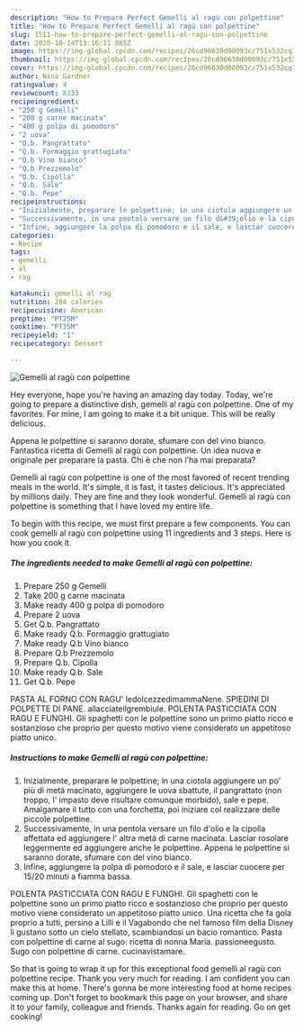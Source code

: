 ```yaml
---
description: "How to Prepare Perfect Gemelli al ragù con polpettine"
title: "How to Prepare Perfect Gemelli al ragù con polpettine"
slug: 1511-how-to-prepare-perfect-gemelli-al-ragu-con-polpettine
date: 2020-10-14T13:16:11.865Z
image: https://img-global.cpcdn.com/recipes/26cd96630d00093c/751x532cq70/gemelli-al-ragu-con-polpettine-recipe-main-photo.jpg
thumbnail: https://img-global.cpcdn.com/recipes/26cd96630d00093c/751x532cq70/gemelli-al-ragu-con-polpettine-recipe-main-photo.jpg
cover: https://img-global.cpcdn.com/recipes/26cd96630d00093c/751x532cq70/gemelli-al-ragu-con-polpettine-recipe-main-photo.jpg
author: Nina Gardner
ratingvalue: 4
reviewcount: 8333
recipeingredient:
- "250 g Gemelli"
- "200 g carne macinata"
- "400 g polpa di pomodoro"
- "2 uova"
- "Q.b. Pangrattato"
- "Q.b. Formaggio grattugiato"
- "Q.b Vino bianco"
- "Q.b Prezzemolo"
- "Q.b. Cipolla"
- "Q.b. Sale"
- "Q.b. Pepe"
recipeinstructions:
- "Inizialmente, preparare le polpettine; in una ciotola aggiungere un po&#39; più di metá macinato, aggiungere le uova sbattute, il pangrattato (non troppo, l&#39; impasto deve risultare comunque morbido), sale e pepe. Amalgamare il tutto con una forchetta, poi iniziare col realizzare delle piccole polpettine."
- "Successivamente, in una pentola versare un filo d&#39;olio e la cipolla affettata ed aggiungere l&#39; altra metá di carne macinata. Lasciar rosolare leggermente ed aggiungere anche le polpettine. Appena le polpettine si saranno dorate, sfumare con del vino bianco."
- "Infine, aggiungere la polpa di pomodoro e il sale, e lasciar cuocere per 15/20 minuti a fiamma bassa."
categories:
- Recipe
tags:
- gemelli
- al
- rag

katakunci: gemelli al rag 
nutrition: 284 calories
recipecuisine: American
preptime: "PT25M"
cooktime: "PT35M"
recipeyield: "1"
recipecategory: Dessert

---
```



![Gemelli al ragù con polpettine](https://img-global.cpcdn.com/recipes/26cd96630d00093c/751x532cq70/gemelli-al-ragu-con-polpettine-recipe-main-photo.jpg)

Hey everyone, hope you're having an amazing day today. Today, we're going to prepare a distinctive dish, gemelli al ragù con polpettine. One of my favorites. For mine, I am going to make it a bit unique. This will be really delicious.

Appena le polpettine si saranno dorate, sfumare con del vino bianco. Fantastica ricetta di Gemelli al ragù con polpettine. Un idea nuova e originale per preparare la pasta. Chi è che non l&#39;ha mai preparata?

Gemelli al ragù con polpettine is one of the most favored of recent trending meals in the world. It's simple, it is fast, it tastes delicious. It's appreciated by millions daily. They are fine and they look wonderful. Gemelli al ragù con polpettine is something that I have loved my entire life.


To begin with this recipe, we must first prepare a few components. You can cook gemelli al ragù con polpettine using 11 ingredients and 3 steps. Here is how you cook it.

<!--inarticleads1-->

##### The ingredients needed to make Gemelli al ragù con polpettine:

1. Prepare 250 g Gemelli
1. Take 200 g carne macinata
1. Make ready 400 g polpa di pomodoro
1. Prepare 2 uova
1. Get Q.b. Pangrattato
1. Make ready Q.b. Formaggio grattugiato
1. Make ready Q.b Vino bianco
1. Prepare Q.b Prezzemolo
1. Prepare Q.b. Cipolla
1. Make ready Q.b. Sale
1. Get Q.b. Pepe


PASTA AL FORNO CON RAGU&#39; ledolcezzedimammaNene. SPIEDINI DI POLPETTE DI PANE. allacciateilgrembiule. POLENTA PASTICCIATA CON RAGU E FUNGHI. Gli spaghetti con le polpettine sono un primo piatto ricco e sostanzioso che proprio per questo motivo viene considerato un appetitoso piatto unico. 

<!--inarticleads2-->

##### Instructions to make Gemelli al ragù con polpettine:

1. Inizialmente, preparare le polpettine; in una ciotola aggiungere un po&#39; più di metá macinato, aggiungere le uova sbattute, il pangrattato (non troppo, l&#39; impasto deve risultare comunque morbido), sale e pepe. Amalgamare il tutto con una forchetta, poi iniziare col realizzare delle piccole polpettine.
1. Successivamente, in una pentola versare un filo d&#39;olio e la cipolla affettata ed aggiungere l&#39; altra metá di carne macinata. Lasciar rosolare leggermente ed aggiungere anche le polpettine. Appena le polpettine si saranno dorate, sfumare con del vino bianco.
1. Infine, aggiungere la polpa di pomodoro e il sale, e lasciar cuocere per 15/20 minuti a fiamma bassa.


POLENTA PASTICCIATA CON RAGU E FUNGHI. Gli spaghetti con le polpettine sono un primo piatto ricco e sostanzioso che proprio per questo motivo viene considerato un appetitoso piatto unico. Una ricetta che fa gola proprio a tutti, persino a Lilli e il Vagabondo che nel famoso film della Disney li gustano sotto un cielo stellato, scambiandosi un bacio romantico. Pasta con polpettine di carne al sugo: ricetta di nonna Maria. passioneegusto. Sugo con polpettine di carne. cucinavistamare. 

So that is going to wrap it up for this exceptional food gemelli al ragù con polpettine recipe. Thank you very much for reading. I am confident you can make this at home. There's gonna be more interesting food at home recipes coming up. Don't forget to bookmark this page on your browser, and share it to your family, colleague and friends. Thanks again for reading. Go on get cooking!
